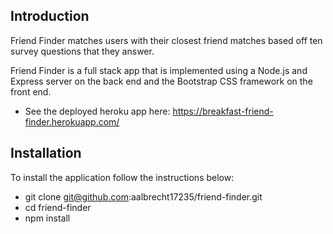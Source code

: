 
Introduction
------------

Friend Finder matches users with their closest friend matches based off ten survey questions that they answer. 

Friend Finder is a full stack app that is implemented using a Node.js and Express server on the back end and the Bootstrap CSS framework on the front end.

 * See the deployed heroku app here:
   https://breakfast-friend-finder.herokuapp.com/
   
Installation
------------

To install the application follow the instructions below:

* git clone git@github.com:aalbrecht17235/friend-finder.git
* cd friend-finder
* npm install
